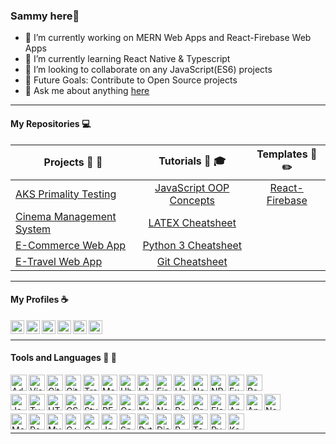 ### Sammy here👋


- 🔭 I’m currently working on MERN Web Apps and React-Firebase Web Apps
- 🌱 I’m currently learning React Native & Typescript
- 👯 I’m looking to collaborate on any JavaScript(ES6) projects
- 🥅 Future Goals: Contribute to Open Source projects
- 💬 Ask me about anything [here](https://github.com/Sammy-Nyakabau/Sammy-Nyakabau/issues)
---
#### My Repositories :computer:

|  Projects :art: :pushpin:| Tutorials :school_satchel: :mortar_board:     |  Templates :page_facing_up: :pencil2: |
| ------------- |:--------------:| :--------------:| 
| [AKS Primality Testing](https://github.com/Sammy-Nyakabau/AKS-Implementation) | [JavaScript OOP Concepts](https://github.com/Sammy-Nyakabau/JavaScript-OOP-Concepts) | [React-Firebase](https://github.com/Sammy-Nyakabau/React-Firebase-Boilerplate) |
| [Cinema Management System](https://github.com/Sammy-Nyakabau/Cinema-Management-System) | [LATEX Cheatsheet](https://github.com/Sammy-Nyakabau/LATEX-Cheatsheet) | 
| [E-Commerce Web App](https://github.com/Sammy-Nyakabau/E-Commerce-Web-App) | [Python 3 Cheatsheet](https://github.com/Sammy-Nyakabau/Python-3-Cheatsheet) |  
| [E-Travel Web App](https://github.com/Sammy-Nyakabau/E-Travel-Web-App)| [Git Cheatsheet](https://github.com/Sammy-Nyakabau/Git-Cheatsheet) |

---

#### My Profiles :coffee:
[<img align="left" alt="Sammy Nyakabau | LinkedIn" width="22px" src="https://cdn.jsdelivr.net/npm/simple-icons@v3/icons/linkedin.svg" />](https://www.linkedin.com/in/sammy-nyakabau/)
[<img align="left" alt="Sammy Nyakabau | Code Pen" width="22px" src="https://cdn.jsdelivr.net/npm/simple-icons@3.6.0/icons/codepen.svg" />](https://codepen.io/sammy-nyakabau)
[<img align="left" alt="Sammy Nyakabau | Hackerrank" width="22px" src="https://cdn.jsdelivr.net/npm/simple-icons@3.6.0/icons/hackerrank.svg" />](https://www.hackerrank.com/nyakabausammy8)
[<img align="left" alt="Sammy Nyakabau | Glitch" width="22px" src="https://cdn.jsdelivr.net/npm/simple-icons@3.6.0/icons/glitch.svg" />](https://glitch.com/@Sammy-Nyakabau)
[<img align="left" alt="Sammy Nyakabau | Repl" width="22px" src="https://cdn.jsdelivr.net/npm/simple-icons@3.6.0/icons/repl-dot-it.svg" />](https://repl.it/@SammyNyakabau1)
[<img align="left" alt="Sammy Nyakabau | Stack Overflow" width="22px" src="https://cdn.jsdelivr.net/npm/simple-icons@3.6.0/icons/stackoverflow.svg" />](https://stackoverflow.com/users/story/11436343)

<br >

<hr >

#### Tools and Languages :wrench: :electric_plug:

[<img align="left" alt="Adobe XD" width="26px" src="https://cdn.jsdelivr.net/npm/simple-icons@3.6.0/icons/adobexd.svg" />](https://www.adobe.com/products/xd.html)
[<img align="left" alt="Visual Studio Code" width="26px" src="https://cdn.jsdelivr.net/npm/simple-icons@3.6.0/icons/visualstudiocode.svg" />](https://code.visualstudio.com/)
[<img align="left" alt="Git" width="26px" src="https://cdn.jsdelivr.net/npm/simple-icons@3.6.0/icons/git.svg" />](https://git-scm.com/)
[<img align="left" alt="Github" width="26px" src="https://cdn.jsdelivr.net/npm/simple-icons@3.6.0/icons/github.svg" />](https://github.com/Sammy-Nyakabau)
[<img align="left" alt="Travis CI" width="26px" src="https://cdn.jsdelivr.net/npm/simple-icons@3.6.0/icons/travisci.svg" />](https://travis-ci.org/)
[<img align="left" alt="Markdown" width="26px" src="https://cdn.jsdelivr.net/npm/simple-icons@3.6.0/icons/markdown.svg" />](https://www.markdownguide.org/)
[<img align="left" alt="Ubuntu" width="26px" src="https://cdn.jsdelivr.net/npm/simple-icons@3.6.0/icons/ubuntu.svg" />](https://ubuntu.com/)
[<img align="left" alt="LATEX" width="26px" src="https://cdn.jsdelivr.net/npm/simple-icons@3.6.0/icons/latex.svg" />](https://www.latex-project.org/)
[<img align="left" alt="Firebase" width="26px" src="https://cdn.jsdelivr.net/npm/simple-icons@3.6.0/icons/firebase.svg" />](https://firebase.google.com/)
[<img align="left" alt="Heroku" width="26px" src="https://cdn.jsdelivr.net/npm/simple-icons@3.6.0/icons/heroku.svg" />](https://www.heroku.com/)
[<img align="left" alt="Netlify" width="26px" src="https://cdn.jsdelivr.net/npm/simple-icons@3.6.0/icons/netlify.svg" />](https://www.netlify.com/)
[<img align="left" alt="NPM" width="26px" src="https://cdn.jsdelivr.net/npm/simple-icons@3.6.0/icons/npm.svg" />](https://www.npmjs.com/)
[<img align="left" alt="Expo" width="26px" src="https://cdn.jsdelivr.net/npm/simple-icons@3.6.0/icons/expo.svg" />](https://docs.expo.io/)
[<img align="left" alt="Postman" width="26px" src="https://cdn.jsdelivr.net/npm/simple-icons@3.6.0/icons/postman.svg" />](https://www.postman.com/)
<br >

[<img align="left" alt="JavaScript" width="26px" src="https://cdn.jsdelivr.net/npm/simple-icons@3.6.0/icons/javascript.svg" />](https://en.wikipedia.org/wiki/JavaScript)
[<img align="left" alt="TypeScript" width="26px" src="https://cdn.jsdelivr.net/npm/simple-icons@3.6.0/icons/typescript.svg" />](https://www.typescriptlang.org/)
[<img align="left" alt="HTML5" width="26px" src="https://cdn.jsdelivr.net/npm/simple-icons@3.6.0/icons/html5.svg" />](https://en.wikipedia.org/wiki/HTML5)
[<img align="left" alt="CSS3" width="26px" src="https://cdn.jsdelivr.net/npm/simple-icons@3.6.0/icons/css3.svg" />](https://en.wikipedia.org/wiki/Cascading_Style_Sheets)
[<img align="left" alt="Styled Components" width="26px" src="https://cdn.jsdelivr.net/npm/simple-icons@3.6.0/icons/styled-components.svg" />](https://styled-components.com/)
[<img align="left" alt="REACT" width="26px" src="https://cdn.jsdelivr.net/npm/simple-icons@3.6.0/icons/react.svg" />](https://reactjs.org/)
[<img align="left" alt="Gatsby" width="26px" src="https://cdn.jsdelivr.net/npm/simple-icons@3.6.0/icons/gatsby.svg"/>](https://www.gatsbyjs.org/)
[<img align="left" alt="Node" width="26px" src="https://cdn.jsdelivr.net/npm/simple-icons@3.6.0/icons/node-dot-js.svg" />](https://nodejs.org/en/)
[<img align="left" alt="Next.js" width="26px" src="https://cdn.jsdelivr.net/npm/simple-icons@3.6.0/icons/next-dot-js.svg"/>](https://nextjs.org/)
[<img align="left" alt="Redux" width="26px" src="https://cdn.jsdelivr.net/npm/simple-icons@3.6.0/icons/redux.svg" />](https://redux.js.org/)
[<img align="left" alt="GraphQL" width="26px" src="https://cdn.jsdelivr.net/npm/simple-icons@3.6.0/icons/graphql.svg" />](https://graphql.org/)
[<img align="left" alt="Electron" width="26px" src="https://cdn.jsdelivr.net/npm/simple-icons@3.6.0/icons/electron.svg" />](https://www.electronjs.org/)
[<img align="left" alt="Angular" width="26px" src="https://cdn.jsdelivr.net/npm/simple-icons@3.6.0/icons/angular.svg" />](https://angular.io/)
[<img align="left" alt="Angular Universal" width="26px" src="https://cdn.jsdelivr.net/npm/simple-icons@3.6.0/icons/angularuniversal.svg" />](https://angular.io/guide/universal)
[<img align="left" alt="Nestjs" width="26px" src="https://cdn.jsdelivr.net/npm/simple-icons@3.6.0/icons/nestjs.svg"/>](https://docs.nestjs.com/)
<br >

[<img align="left" alt="Mongo" width="26px" src="https://cdn.jsdelivr.net/npm/simple-icons@3.6.0/icons/mongodb.svg" />](https://docs.mongodb.com/manual/introduction/)
[<img align="left" alt="PostgreSQL" width="26px" src="https://cdn.jsdelivr.net/npm/simple-icons@3.6.0/icons/postgresql.svg" />](https://www.postgresql.org/)
[<img align="left" alt="MySQL" width="26px" src="https://cdn.jsdelivr.net/npm/simple-icons@3.6.0/icons/mysql.svg" />](https://www.mysql.com/)
[<img align="left" alt="C++" width="26px" src="https://cdn.jsdelivr.net/npm/simple-icons@3.6.0/icons/cplusplus.svg" />](https://en.wikipedia.org/wiki/C%2B%2B)
[<img align="left" alt="C" width="26px" src="https://cdn.jsdelivr.net/npm/simple-icons@3.6.0/icons/c.svg" />](https://en.wikipedia.org/wiki/C_(programming_language))
[<img align="left" alt="Java" width="26px" src="https://cdn.jsdelivr.net/npm/simple-icons@3.6.0/icons/java.svg" />](https://www.java.com/)
[<img align="left" alt="Spring Boot" width="26px" src="https://cdn.jsdelivr.net/npm/simple-icons@3.6.0/icons/spring.svg" />](https://spring.io/projects/spring-boot)
[<img align="left" alt="Python" width="26px" src="https://cdn.jsdelivr.net/npm/simple-icons@3.6.0/icons/python.svg" />](https://www.python.org/)
[<img align="left" alt="Django" width="26px" src="https://cdn.jsdelivr.net/npm/simple-icons@3.6.0/icons/django.svg" />](https://www.djangoproject.com/)
[<img align="left" alt="R" width="26px" src="https://cdn.jsdelivr.net/npm/simple-icons@3.6.0/icons/r.svg" />](https://www.r-project.org/)
[<img align="left" alt="Tensorflow" width="26px" src="https://cdn.jsdelivr.net/npm/simple-icons@3.6.0/icons/tensorflow.svg" />](https://www.tensorflow.org/)
[<img align="left" alt="PyTorch" width="26px" src="https://cdn.jsdelivr.net/npm/simple-icons@3.6.0/icons/pytorch.svg" />](https://pytorch.org/)
[<img align="left" alt="Keras" width="26px" src="https://cdn.jsdelivr.net/npm/simple-icons@3.6.0/icons/keras.svg" />](https://keras.io/)

<br >
<hr >


